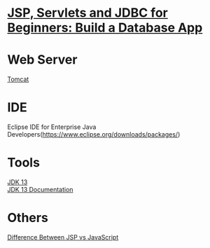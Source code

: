 # [JSP, Servlets and JDBC for Beginners: Build a Database App](https://www.udemy.com/course/jsp-tutorial/learn/lecture/4056816#overview)
# Web Server
[Tomcat](https://tomcat.apache.org/download-80.cgi)
# IDE
Eclipse IDE for Enterprise Java Developers(https://www.eclipse.org/downloads/packages/)
# Tools
[JDK 13](https://www.oracle.com/technetwork/java/javase/downloads/jdk13-downloads-5672538.html)\
[JDK 13 Documentation](https://docs.oracle.com/en/java/javase/13/index.html)
# Others
[Difference Between JSP vs JavaScript](https://www.educba.com/jsp-vs-javascript/)
